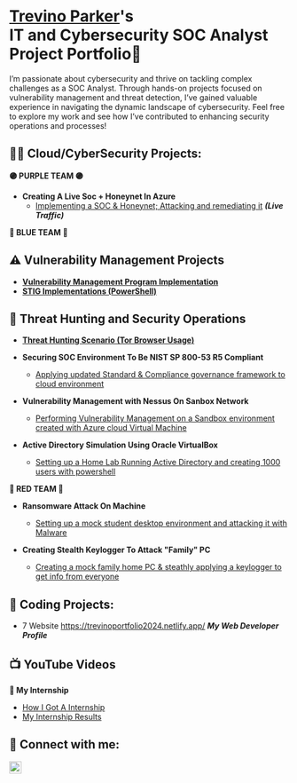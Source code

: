 <h1><a href="https://www.linkedin.com/in/trevinoparker/">Trevino Parker</a>'s<br/> IT and Cybersecurity SOC Analyst Project Portfolio🔐 </h1>
I’m passionate about cybersecurity and thrive on tackling complex challenges as a SOC Analyst. Through hands-on projects focused on vulnerability management and threat detection, I’ve gained valuable experience in navigating the dynamic landscape of cybersecurity. Feel free to explore my work and see how I’ve contributed to enhancing security operations and processes!

<h2>👨‍💻 Cloud/CyberSecurity Projects:</h2>

 <b> 🟣 PURPLE TEAM 🟣 </b> <br/>

- <b> Creating A Live Soc + Honeynet In Azure </b>
  - [Implementing a SOC & Honeynet; Attacking and remediating it](https://github.com/trevinoparker7/Cloud-Soc) <i><b>(Live Traffic)</b></i>

<b> 🔵 BLUE TEAM 🔵 </b> <br/>

 ## ⚠️ Vulnerability Management Projects

- **[Vulnerability Management Program Implementation](https://github.com/trevinoparker7/vulnerability-management-program)**
- **[STIG Implementations (PowerShell)](https://github.com/trevinoparker7/stig-implementations)**

## 🚨 Threat Hunting and Security Operations

- **[Threat Hunting Scenario (Tor Browser Usage)](https://github.com/trevinoparker7/threat-hunting-scenario-tor)**
    
- <b> Securing SOC Environment To Be NIST SP 800-53 R5 Compliant </b>
  - [Applying updated Standard & Compliance governance framework to cloud environment](https://github.com/trevinoparker7/NIST-Compliance/tree/main)

- <b> Vulnerability Management with Nessus On Sanbox Network </b>
  - [Performing Vulnerability Management on a Sandbox environment created with Azure cloud Virtual Machine](https://github.com/trevinoparker7/nessus-vulnerability/blob/main/README.md)
 
- <b> Active Directory Simulation Using Oracle VirtualBox </b>
  - [Setting up a Home Lab Running Active Directory and creating 1000 users with powershell](https://github.com/trevinoparker7/AD-Lab)


 <b> 🔴 RED TEAM 🔴 </b> <br/>


- <b> Ransomware Attack On Machine </b>
  - [Setting up a mock student desktop environment and attacking it with Malware](https://github.com/trevinoparker7/ransomware-attack)
 
- <b> Creating Stealth Keylogger To Attack "Family" PC </b>
  - [Creating a mock family home PC & steathly applying a keylogger to get info from everyone](https://github.com/trevinoparker7/ransomware-attack)


<h2>🤖 Coding Projects:</h2>

- 7 Website https://trevinoportfolio2024.netlify.app/ <b><i>My Web Developer Profile</b></i>



<h2>📺 YouTube Videos</h2>

 <b> 👔 My Internship </b> <br/>

- [How I Got A Internship]()
- [My Internship Results]()

<h2> 🤳 Connect with me:</h2>

[<img align="left" alt="TrevinoParker | LinkedIn" width="22px" src="https://cdn.jsdelivr.net/npm/simple-icons@v3/icons/linkedin.svg" />][linkedin]


[linkedin]: https://www.linkedin.com/in/trevinoparker

<!--


Here are some ideas to get you started:

- 🔭 I’m currently working on ...
- 🌱 I’m currently learning ...
- 👯 I’m looking to collaborate on ...
- 🤔 I’m looking for help with ...
- 💬 Ask me about ...
- 📫 How to reach me: ...
- 😄 Pronouns: ...
- ⚡ Fun fact: ...

[<img align="left" alt="TrevinoParker | YouTube" width="22px" src="https://cdn.jsdelivr.net/npm/simple-icons@v3/icons/youtube.svg" />][youtube]
[<img align="left" alt="TrevinoParker | Twitter" width="22px" src="https://cdn.jsdelivr.net/npm/simple-icons@v3/icons/twitter.svg" />][twitter]
[<img align="left" alt="TrevinoParker | LinkedIn" width="22px" src="https://cdn.jsdelivr.net/npm/simple-icons@v3/icons/linkedin.svg" />][linkedin]
[<img align="left" alt="TrevinoParker | Instagram" width="22px" src="https://cdn.jsdelivr.net/npm/simple-icons@v3/icons/instagram.svg" />][instagram]


[linkedin]: https://www.linkedin.com/in/trevinoparker/


